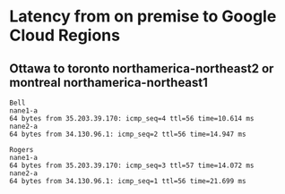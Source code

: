 # Latency from on premise to Google Cloud Regions
## Ottawa to toronto northamerica-northeast2 or montreal northamerica-northeast1
```
Bell
nane1-a
64 bytes from 35.203.39.170: icmp_seq=4 ttl=56 time=10.614 ms
nane2-a
64 bytes from 34.130.96.1: icmp_seq=2 ttl=56 time=14.947 ms

Rogers
nane1-a
64 bytes from 35.203.39.170: icmp_seq=3 ttl=57 time=14.072 ms
nane2-a
64 bytes from 34.130.96.1: icmp_seq=1 ttl=56 time=21.699 ms
```
